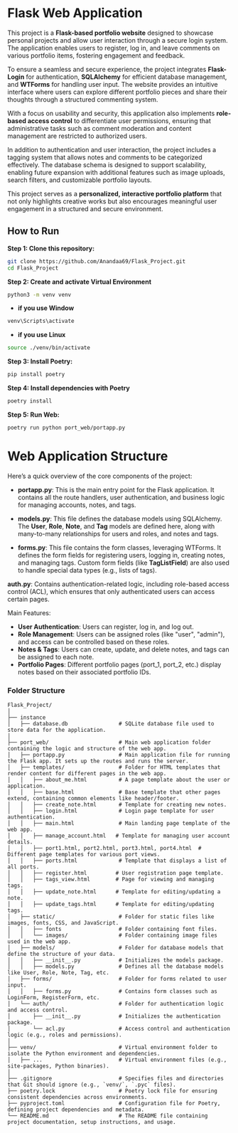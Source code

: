 # Flask Web Application
This project is a **Flask-based portfolio website** designed to showcase personal projects and allow user interaction through a secure login system. The application enables users to register, log in, and leave comments on various portfolio items, fostering engagement and feedback.

To ensure a seamless and secure experience, the project integrates **Flask-Login** for authentication, **SQLAlchemy** for efficient database management, and **WTForms** for handling user input. The website provides an intuitive interface where users can explore different portfolio pieces and share their thoughts through a structured commenting system.

With a focus on usability and security, this application also implements **role-based access control** to differentiate user permissions, ensuring that administrative tasks such as comment moderation and content management are restricted to authorized users.

In addition to authentication and user interaction, the project includes a tagging system that allows notes and comments to be categorized effectively. The database schema is designed to support scalability, enabling future expansion with additional features such as image uploads, search filters, and customizable portfolio layouts.

This project serves as a **personalized, interactive portfolio platform** that not only highlights creative works but also encourages meaningful user engagement in a structured and secure environment.
## How to Run
**Step 1: Clone this repository:**
   ```bash
   git clone https://github.com/Anandaa69/Flask_Project.git
   cd Flask_Project
   ```
**Step 2: Create and activate Virtual Environment**
   ```bash
   python3 -m venv venv
   ```
   - **if you use Window**
   ```bash
   venv\Scripts\activate
   ```
   - **if you use Linux**
   ```bash
   source ./venv/bin/activate
   ```
**Step 3: Install Poetry:**
   ```bash
   pip install poetry
   ```
**Step 4: Install dependencies with Poetry**
   ```bash
   poetry install
   ```
**Step 5: Run Web:**
   ```bash
   poetry run python port_web/portapp.py
   ```

# Web Application Structure
Here’s a quick overview of the core components of the project:

- **portapp.py**: This is the main entry point for the Flask application. It contains all the route handlers, user authentication, and business logic for managing accounts, notes, and tags.

- **models.py**: This file defines the database models using SQLAlchemy. The **User**, **Role**, **Note**, and **Tag** models are defined here, along with many-to-many relationships for users and roles, and notes and tags.

- **forms.py**: This file contains the form classes, leveraging WTForms. It defines the form fields for registering users, logging in, creating notes, and managing tags. Custom form fields (like **TagListField**) are also used to handle special data types (e.g., lists of tags).

**auth.py**: Contains authentication-related logic, including role-based access control (ACL), which ensures that only authenticated users can access certain pages.

Main Features:
- **User Authentication**: Users can register, log in, and log out.
- **Role Management**: Users can be assigned roles (like "user", "admin"), and access can be controlled based on these roles.
- **Notes & Tags**: Users can create, update, and delete notes, and tags can be assigned to each note.
- **Portfolio Pages**: Different portfolio pages (port_1, port_2, etc.) display notes based on their associated portfolio IDs.

### Folder Structure
```
Flask_Project/ 
│
├── instance
│   ├── database.db                # SQLite database file used to store data for the application.
│
├── port_web/                      # Main web application folder containing the logic and structure of the web app.
│   ├── portapp.py                 # Main application file for running the Flask app. It sets up the routes and runs the server.
│   ├── templates/                 # Folder for HTML templates that render content for different pages in the web app.
│   │   ├── about_me.html          # A page template about the user or application.
│   │   ├── base.html              # Base template that other pages extend, containing common elements like header/footer.
│   │   ├── create_note.html       # Template for creating new notes.
│   │   ├── login.html             # Login page template for user authentication.
│   │   ├── main.html              # Main landing page template of the web app.
│   │   ├── manage_account.html   # Template for managing user account details.
│   │   ├── port1.html, port2.html, port3.html, port4.html  # Different page templates for various port views.
│   │   ├── ports.html             # Template that displays a list of all ports.
│   │   ├── register.html         # User registration page template.
│   │   ├── tags_view.html        # Page for viewing and managing tags.
│   │   ├── update_note.html      # Template for editing/updating a note.
│   │   ├── update_tags.html      # Template for editing/updating tags.
│   ├── static/                    # Folder for static files like images, fonts, CSS, and JavaScript.
│   │   ├── fonts                  # Folder containing font files.
│   │   └── images/                # Folder containing image files used in the web app.
│   ├── models/                    # Folder for database models that define the structure of your data.
│   │   ├── __init__.py            # Initializes the models package.
│   │   ├── models.py              # Defines all the database models like User, Role, Note, Tag, etc.
│   ├── forms/                     # Folder for forms related to user input.
│   │   ├── forms.py               # Contains form classes such as LoginForm, RegisterForm, etc.
│   └── auth/                      # Folder for authentication logic and access control.
│       ├── __init__.py            # Initializes the authentication package.
│       └── acl.py                 # Access control and authentication logic (e.g., roles and permissions).
│
├── venv/                          # Virtual environment folder to isolate the Python environment and dependencies.
│   ├── ...                        # Virtual environment files (e.g., site-packages, Python binaries).
│
├── .gitignore                     # Specifies files and directories that Git should ignore (e.g., `venv/`, `.pyc` files).
├── poetry.lock                    # Poetry lock file for ensuring consistent dependencies across environments.
├── pyproject.toml                 # Configuration file for Poetry, defining project dependencies and metadata.
└── README.md                      # The README file containing project documentation, setup instructions, and usage.
```
